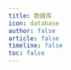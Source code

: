 ```yaml
---
title: 数据库
icon: database
author: false
article: false
timeline: false
toc: false
---
```


<Catalog />
